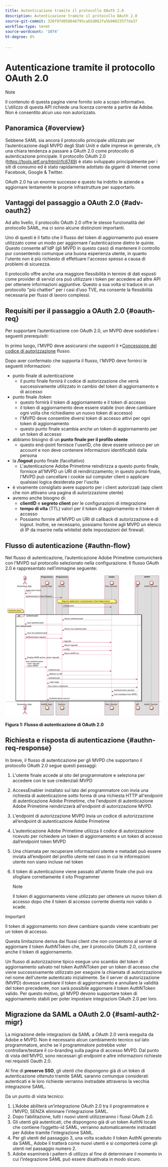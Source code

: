 ```yaml
---
title: Autenticazione tramite il protocollo OAuth 2.0
description: Autenticazione tramite il protocollo OAuth 2.0
source-git-commit: 326f97d058646795cab5d062fa5b980235f7da37
workflow-type: tm+mt
source-wordcount: '1074'
ht-degree: 0%

---
```



# Autenticazione tramite il protocollo OAuth 2.0

>[!NOTE]
>
>Il contenuto di questa pagina viene fornito solo a scopo informativo. L’utilizzo di questa API richiede una licenza corrente a partire da Adobe. Non è consentito alcun uso non autorizzato.

## Panoramica {#overview}

Sebbene SAML sia ancora il protocollo principale utilizzato per l’autenticazione dagli MVPD degli Stati Uniti e dalle imprese in generale, c’è una chiara tendenza a passare a OAuth 2.0 come protocollo di autenticazione principale. Il protocollo OAuth 2.0 (https://tools.ietf.org/html/rfc6749) è stato sviluppato principalmente per i siti di consumo ed è stato rapidamente adottato da giganti di Internet come Facebook, Google &amp; Twitter.

OAuth 2.0 ha un enorme successo e questo ha indotto le aziende a aggiornare lentamente le proprie infrastrutture per supportarlo.



## Vantaggi del passaggio a OAuth 2.0 {#adv-oauth2}

Ad alto livello, il protocollo OAuth 2.0 offre le stesse funzionalità del protocollo SAML, ma ci sono alcune distinzioni importanti.

Uno di questi è il fatto che il flusso del token di aggiornamento può essere utilizzato come un modo per aggiornare l&#39;autenticazione dietro le quinte. Questo consente all&#39;IdP (gli MVPD in questo caso) di mantenere il controllo pur consentendo comunque una buona esperienza utente, in quanto l&#39;utente non è più richiesto di effettuare l&#39;accesso spesso a causa di problemi di sicurezza.

Il protocollo offre anche una maggiore flessibilità in termini di dati esposti come provider di servizi ora può utilizzare i token per accedere ad altre API per ottenere informazioni aggiuntive. Questo a sua volta si traduce in un protocollo &quot;più chattier&quot; per i casi d’uso TVE, ma consente la flessibilità necessaria per flussi di lavoro complessi.





## Requisiti per il passaggio a OAuth 2.0 {#oauth-req}

Per supportare l’autenticazione con OAuth 2.0, un MVPD deve soddisfare i seguenti prerequisiti:

In primo luogo, l&#39;MVPD deve assicurarsi che supporti il *[Concessione del codice di autorizzazione](https://oauthlib.readthedocs.io/en/latest/oauth2/grants/authcode.html) flusso.

Dopo aver confermato che supporta il flusso, l&#39;MVPD deve fornirci le seguenti informazioni:

* punto finale di autenticazione
   * il punto finale fornirà il codice di autorizzazione che verrà successivamente utilizzato in cambio del token di aggiornamento e di accesso
* punto finale /token
   * questo fornirà il token di aggiornamento e il token di accesso
   * il token di aggiornamento deve essere stabile (non deve cambiare ogni volta che richiediamo un nuovo token di accesso)
   * l&#39;MVPD deve consentire diversi token di accesso attivi per ogni token di aggiornamento
   * questo punto finale scambia anche un token di aggiornamento per un token di accesso
* abbiamo bisogno di un **punto finale per il profilo utente**
   * questo end-point fornisce l&#39;userID, che deve essere univoco per un account e non deve contenere informazioni identificabili dalla persona
* la **/logout** punto finale (facoltativo)
   * L&#39;autenticazione Adobe Primetime reindirizza a questo punto finale, fornisce all&#39;MVPD un URI di reindirizzamento; in questo punto finale, l&#39;MVPD può cancellare i cookie sul computer client o applicare qualsiasi logica desiderata per l&#39;uscita
* è vivamente consigliato avere supporto per i client autorizzati (app client che non attivano una pagina di autorizzazione utente)
* avremo anche bisogno di:
   * **clientID** e **segreto client** per le configurazioni di integrazione
   * **tempo di vita** (TTL) valori per il token di aggiornamento e il token di accesso
   * Possiamo fornire all’MVPD un URI di callback di autorizzazione e di logout. Inoltre, se necessario, possiamo fornire agli MVPD un elenco di IP da inserire nella whitelist delle impostazioni del firewall.


## Flusso di autenticazione {#authn-flow}

Nel flusso di autenticazione, l’autenticazione Adobe Primetime comunicherà con l’MVPD sul protocollo selezionato nella configurazione. Il flusso OAuth 2.0 è rappresentato nell’immagine seguente:



![Diagramma per mostrare il flusso di autenticazione in Adobe Authentication che comunica con MVPD sul protocollo selezionato nella configurazione.](assets/authn-flow.png)

**Figura 1: Flusso di autenticazione di OAuth 2.0**



## Richiesta e risposta di autenticazione {#authn-req-response}

In breve, il flusso di autenticazione per gli MVPD che supportano il protocollo OAuth 2.0 segue questi passaggi:

1. L&#39;utente finale accede al sito del programmatore e seleziona per accedere con le sue credenziali MVPD
1. AccessEnabler installato sul lato del programmatore con invia una richiesta di autenticazione sotto forma di una richiesta HTTP all&#39;endpoint di autenticazione Adobe Primetime, che l&#39;endpoint di autenticazione Adobe Primetime reindirizzerà all&#39;endpoint di autorizzazione MVPD.
1. L’endpoint di autorizzazione MVPD invia un codice di autorizzazione all’endpoint di autenticazione Adobe Primetime
1. L’autenticazione Adobe Primetime utilizza il codice di autorizzazione ricevuto per richiedere un token di aggiornamento e un token di accesso dall’endpoint token MVPD
1. Una chiamata per recuperare informazioni utente e metadati può essere inviata all’endpoint del profilo utente nel caso in cui le informazioni utente non siano incluse nel token
1. Il token di autenticazione viene passato all’utente finale che può ora sfogliare correttamente il sito Programmer

   >[!NOTE]
   >
   >Il token di aggiornamento viene utilizzato per ottenere un nuovo token di accesso dopo che il token di accesso corrente diventa non valido o scade.


>[!IMPORTANT]
>
>Il token di aggiornamento non deve cambiare quando viene scambiato per un token di accesso.

Questa limitazione deriva dai flussi client che non consentono al server di aggiornare il token AuthNToken che, per il protocollo OAuth 2.0, contiene anche il token di aggiornamento.

Un flusso di autorizzazione tipico esegue uno scambio del token di aggiornamento salvato nel token AuthNToken per un token di accesso che viene successivamente utilizzato per eseguire la chiamata di autorizzazione nel nome dell&#39;utente autenticato inizialmente. Se il server di autorizzazione (MVPD) dovesse cambiare il token di aggiornamento e annullare la validità del token precedente, non sarà possibile aggiornare il token AuthNToken valido. Per questo motivo, gli MVPD devono supportare token di aggiornamento stabili per poter impostare integrazioni OAuth 2.0 per loro.


## Migrazione da SAML a OAuth 2.0 {#saml-auth2-migr}

La migrazione delle integrazioni da SAML a OAuth 2.0 verrà eseguita da Adobe e MVPD. Non è necessario alcun cambiamento tecnico sul lato programmatore, anche se il programmatore potrebbe voler controllare/testare il co-branding sulla pagina di accesso MVPD. Dal punto di vista dell&#39;MVPD, sono necessari gli endpoint e altre informazioni richieste nei requisiti Oauth 2.0.

Al fine di **preserve SSO**, gli utenti che dispongono già di un token di autenticazione ottenuto tramite SAML saranno comunque considerati autenticati e le loro richieste verranno instradate attraverso la vecchia integrazione SAML.

Da un punto di vista tecnico:

1. L’Adobe abiliterà un’integrazione OAuth 2.0 tra il programmatore e l’MVPD, SENZA eliminare l’integrazione SAML.
1. Dopo l’abilitazione, tutti i nuovi utenti utilizzeranno i flussi OAuth 2.0.
1. Gli utenti già autenticati, che dispongono già di un token AuthN locale che contiene l’oggetto-id SAML, verranno automaticamente instradati per Adobe tramite l’integrazione SAML.
1. Per gli utenti del passaggio 3, una volta scaduto il token AuthN generato da SAML, Adobe li tratterà come nuovi utenti e si comporterà come gli utenti nel passaggio numero 2.
1. Adobe esaminerà i pattern di utilizzo al fine di determinare il momento in cui l’integrazione SAML può essere disattivata in modo sicuro.

